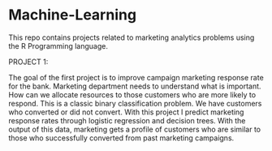 # Machine-Learning
 
This repo contains projects related to marketing analytics problems using the R Programming language.

PROJECT 1:

The goal of the first project is to improve campaign marketing response rate for the bank.  Marketing department needs to understand what is important. How can we allocate resources to those customers who are more likely to respond. This is a classic binary classification problem. We have customers who converted or did not convert. With this project I predict marketing response rates through logistic regression and decision trees. With the output of this data, marketing gets a profile of customers who are similar to those who successfully converted from past marketing campaigns.
